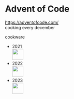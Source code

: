 # Advent of Code
https://adventofcode.com/
<br>
cooking every december

cookware
- 2021 <br><img src="./assets/typescript.ico" width="36"/> 
- 2022 <br><img src="./assets/java.ico" width="36"/> 
- 2023 <br><img src="./assets/lua.ico" width="36"/>

